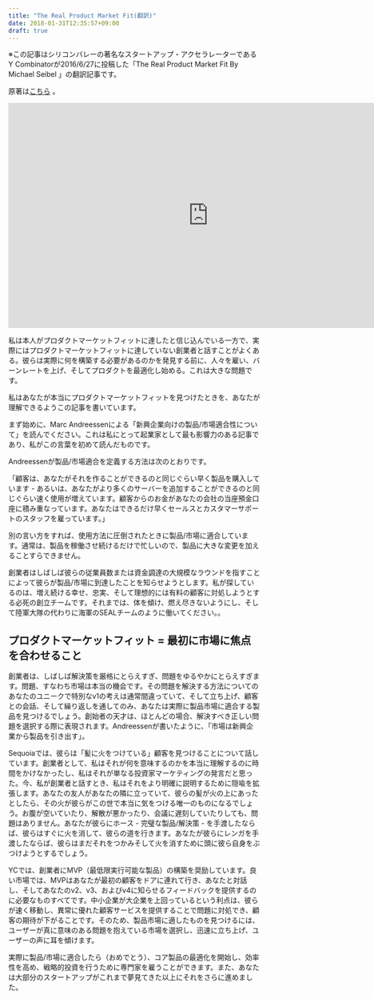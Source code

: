 ```yaml
---
title: "The Real Product Market Fit(翻訳)"
date: 2018-01-31T12:35:57+09:00
draft: true
---
```


※この記事はシリコンバレーの著名なスタートアップ・アクセラレーターであるY Combinatorが2016/6/27に投稿した「The Real Product Market Fit By Michael Seibel 」の翻訳記事です。

<!--more-->

原著は[こちら](https://blog.ycombinator.com/the-real-product-market-fit/) 。


<iframe width="800" height="450" src="https://www.youtube.com/embed/FBOLk9s9Ci4" frameborder="0" allow="accelerometer; autoplay; encrypted-media; gyroscope; picture-in-picture" allowfullscreen></iframe>


私は本人がプロダクトマーケットフィットに達したと信じ込んでいる一方で、実際にはプロダクトマーケットフィットに達していない創業者と話すことがよくある。彼らは実際に何を構築する必要があるのか​​を発見する前に、人々を雇い、バーンレートを上げ、そしてプロダクトを最適化し始める。これは大きな問題です。

私はあなたが本当にプロダクトマーケットフィットを見つけたときを、あなたが理解できるようこの記事を書いています。

まず始めに、Marc Andreessenによる「新興企業向けの製品/市場適合性について」を読んでください。これは私にとって起業家として最も影響力のある記事であり、私がこの言葉を初めて読んだものです。

Andreessenが製品/市場適合を定義する方法は次のとおりです。

「顧客は、あなたがそれを作ることができるのと同じぐらい早く製品を購入しています - あるいは、あなたがより多くのサーバーを追加することができるのと同じぐらい速く使用が増えています。顧客からのお金があなたの会社の当座預金口座に積み重なっています。あなたはできるだけ早くセールスとカスタマーサポートのスタッフを雇っています。」

別の言い方をすれば、使用方法に圧倒されたときに製品/市場に適合しています。通常は、製品を稼働させ続けるだけで忙しいので、製品に大きな変更を加えることすらできません。

創業者はしばしば彼らの従業員数または資金調達の大規模なラウンドを指すことによって彼らが製品/市場に到達したことを知らせようとします。私が探しているのは、増え続ける幸せ、忠実、そして理想的には有料の顧客に対処しようとする必死の創立チームです。それまでは、体を傾け、燃え尽きないようにし、そして陸軍大隊の代わりに海軍のSEALチームのように働いてください。。

## プロダクトマーケットフィット = 最初に市場に焦点を合わせること

創業者は、しばしば解決策を厳格にとらえすぎ、問題をゆるやかにとらえすぎます。問題、すなわち市場は本当の機会です。その問題を解決する方法についてのあなたのユニークで特別なv1の考えは通常間違っていて、そして立ち上げ、顧客との会話、そして繰り返しを通してのみ、あなたは実際に製品市場に適合する製品を見つけるでしょう。創始者の天才は、ほとんどの場合、解決すべき正しい問題を選択する際に表現されます。Andreessenが書いたように、「市場は新興企業から製品を引き出す」。

Sequoiaでは、彼らは「髪に火をつけている」顧客を見つけることについて話しています。創業者として、私はそれが何を意味するのかを本当に理解するのに時間をかけなかったし、私はそれが単なる投資家マーケティングの発言だと思った。今、私が創業者と話すとき、私はそれをより明確に説明するために隠喩を拡張します。あなたの友人があなたの隣に立っていて、彼らの髪が火の上にあったとしたら、その火が彼らがこの世で本当に気をつける唯一のものになるでしょう。お腹が空いていたり、解散が悪かったり、会議に遅刻していたり​​しても、問題はありません。あなたが彼らにホース - 完璧な製品/解決策 - を手渡したならば、彼らはすぐに火を消して、彼らの道を行きます。あなたが彼らにレンガを手渡したならば、彼らはまだそれをつかみそして火を消すために頭に彼ら自身をぶつけようとするでしょう。

YCでは、創業者にMVP（最低限実行可能な製品）の構築を奨励しています。良い市場では、MVPはあなたが最初の顧客をドアに連れて行き、あなたと対話し、そしてあなたのv2、v3、およびv4に知らせるフィードバックを提供するのに必要なものすべてです。中小企業が大企業を上回っているという利点は、彼らが速く移動し、異常に優れた顧客サービスを提供することで問題に対処でき、顧客の期待が下がることです。そのため、製品市場に適したものを見つけるには、ユーザーが真に意味のある問題を抱えている市場を選択し、迅速に立ち上げ、ユーザーの声に耳を傾けます。

実際に製品/市場に適合したら（おめでとう）、コア製品の最適化を開始し、効率性を高め、戦略的投資を行うために専門家を雇うことができます。また、あなたは大部分のスタートアップがこれまで夢見てきた以上にそれをさらに進めました。
